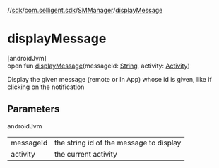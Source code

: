 //[sdk](../../../index.md)/[com.selligent.sdk](../index.md)/[SMManager](index.md)/[displayMessage](display-message.md)

# displayMessage

[androidJvm]\
open fun [displayMessage](display-message.md)(messageId: [String](https://developer.android.com/reference/kotlin/java/lang/String.html), activity: [Activity](https://developer.android.com/reference/kotlin/android/app/Activity.html))

Display the given message (remote or In App) whose id is given, like if clicking on the notification

## Parameters

androidJvm

| | |
|---|---|
| messageId | the string id of the message to display |
| activity | the current activity |
